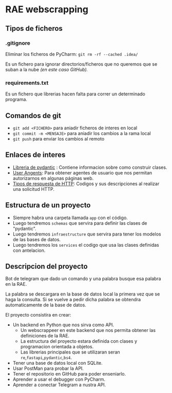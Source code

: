 # RAE webscrapping

## Tipos de ficheros

### .gitignore

Eliminar los ficheros de PyCharm: `git rm -rf --cached .idea/`

Es un fichero para ignorar directorios/ficheros que no queremos que se suban a la nube _(en este caso GitHub)._

### requirements.txt

Es un fichero que librerias hacen falta para correr un determinado programa.

## Comandos de git

- `git add <FICHERO>` para aniadir ficheros de interes en local
- `git commit -m <MENSAJE>` para aniadir los cambios a la rama local
- `git push` para enviar los cambios al remoto

## Enlaces de interes

- [Libreria de pydantic](https://docs.pydantic.dev/latest/concepts/models/) : Contiene informacion sobre como construir
  clases.
- [User Angents](https://user-agents.net/): Para obtener agentes de usuario que nos permitan autorizarnos en algunas páginas web.
- [Tipos de respuesta de HTTP](https://developer.mozilla.org/es/docs/Web/HTTP/Status): Codigos y sus descripciones al realizar una solicitud HTTP.
## Estructura de un proyecto

- Siempre habra una carpeta llamada `app` con el código.
- Luego tendremos `schemas` que servira para definir las clases de "pydantic".
- Luego tendremos `infraestructure` que servira para tener los modelos de las bases de datos.
- Luego tendremos los `services` el codigo que usa las clases definidas con antelacion.

## Descripcion del proyecto

Bot de telegram que dado un comando y una palabra busque esa palabra en la RAE.

La palabra se descargara en la base de datos local la primera vez que se haga la consulta. Si se vuelve a pedir dicha palabra se obtendra automaticamente de la base de datos.

El proyecto consistira en crear:

- Un backend en Python que nos sirva como API.
  - Un webscrappeer en este backend que nos permita obtener las definiciones de la RAE.
  - La estructura del proyecto estara definida con clases y programacion orientada a objetos.
  - Las librerias principales que se utilizaran seran `re`,`fastapi`,`pydantic`,`bs4`.
- Tener una base de datos local con SQLite.
- Usar PostMan para probar la API.
- Tener el repositorio en GitHub para poder enseniarlo.
- Aprender a usar el debugger con PyCharm.
- Aprender a conectar Telegram a nustra API.
